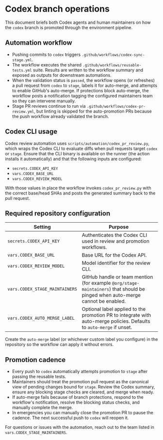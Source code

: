 # Codex branch operations

This document briefs both Codex agents and human maintainers on how the `codex` branch is promoted through the environment pipeline.

## Automation workflow

- Pushing commits to `codex` triggers `.github/workflows/codex-sync-stage.yml`.
- The workflow executes the shared `.github/workflows/reusable-tests.yml` suite. Results are written to the workflow summary and exposed as outputs for downstream automations.
- When the validation status is `passed`, the workflow opens (or refreshes) a pull request from `codex` to `stage`, labels it for auto-merge, and attempts to enable GitHub's auto-merge. If protections block auto-merge, the workflow posts a notification tagging the configured maintainers team so they can intervene manually.
- Stage PR reviews continue to run via `.github/workflows/codex-pr-review.yml`, but linting is skipped for the auto-promotion PRs because the push workflow already validated the branch.

## Codex CLI usage

Codex review automation uses `scripts/automation/codex_pr_review.py`, which wraps the Codex CLI to evaluate diffs when pull requests target `codex` or `stage`. Ensure that the CLI binary is available on the runner (the action installs it automatically) and that the following inputs are configured:

- `secrets.CODEX_API_KEY`
- `vars.CODEX_BASE_URL`
- `vars.CODEX_REVIEW_MODEL`

With those values in place the workflow invokes `codex_pr_review.py` with the correct base/head SHAs and posts the generated summary back to the pull request.

## Required repository configuration

| Setting | Purpose |
| --- | --- |
| `secrets.CODEX_API_KEY` | Authenticates the Codex CLI used in review and promotion workflows. |
| `vars.CODEX_BASE_URL` | Base URL for the Codex API. |
| `vars.CODEX_REVIEW_MODEL` | Model identifier for the review CLI. |
| `vars.CODEX_STAGE_MAINTAINERS` | GitHub handle or team mention (for example `@org/stage-maintainers`) that should be pinged when auto-merge cannot be enabled. |
| `vars.CODEX_AUTO_MERGE_LABEL` | Optional label applied to the promotion PR to integrate with auto-merge policies. Defaults to `auto-merge` if unset. |

Create the `auto-merge` label (or whichever custom label you configure) in the repository so the workflow can apply it without errors.

## Promotion cadence

- Every push to `codex` automatically attempts promotion to `stage` after passing the reusable tests.
- Maintainers should treat the promotion pull request as the canonical view of pending changes bound for `stage`. Review the Codex summary, ensure any blocking stage checks are cleared, and merge when ready.
- If auto-merge fails because of branch protections, respond to the workflow's notification, resolve the blocking status checks, and manually complete the merge.
- In emergencies you can manually close the promotion PR to pause the cadence. The next successful push to `codex` will reopen it.

For questions or issues with the automation, reach out to the team listed in `vars.CODEX_STAGE_MAINTAINERS`.
